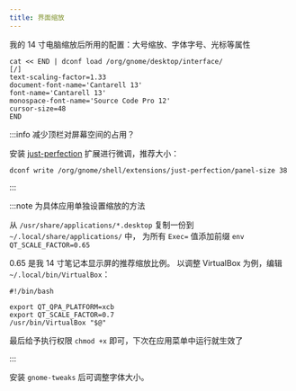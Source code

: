 ```yaml
---
title: 界面缩放
---
```


我的 14 寸电脑缩放后所用的配置：大号缩放、字体字号、光标等属性

```shell
cat << END | dconf load /org/gnome/desktop/interface/
[/]
text-scaling-factor=1.33
document-font-name='Cantarell 13'
font-name='Cantarell 13'
monospace-font-name='Source Code Pro 12'
cursor-size=48
END
```

:::info 减少顶栏对屏幕空间的占用？

安装 [just-perfection](https://extensions.gnome.org/extension/3843/just-perfection/) 扩展进行微调，推荐大小：

    dconf write /org/gnome/shell/extensions/just-perfection/panel-size 38

:::

:::note 为具体应用单独设置缩放的方法

从 `/usr/share/applications/*.desktop` 复制一份到 `~/.local/share/applications/` 中，
为所有 `Exec=` 值添加前缀 `env QT_SCALE_FACTOR=0.65`

0.65 是我 14 寸笔记本显示屏的推荐缩放比例。
以调整 VirtualBox 为例，编辑 `~/.local/bin/VirtualBox`：

```shell
#!/bin/bash

export QT_QPA_PLATFORM=xcb
export QT_SCALE_FACTOR=0.7
/usr/bin/VirtualBox "$@"
```

最后给予执行权限 `chmod +x` 即可，下次在应用菜单中运行就生效了

:::

安装 `gnome-tweaks` 后可调整字体大小。
